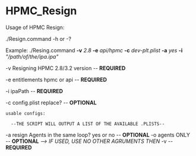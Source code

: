 # HPMC_Resign
 Usage of HPMC Resign:

./Resign.command -h or -?

Example:
./Resing.command **-v** *2.8* **-e** *api/hpmc* **-c** *dev-plt.plist* **-a** *yes* **-i** *"/path/of/the/ipa.ipa"*

-v Resigning HPMC 2.8/3.2 version -- **REQUIRED**

-e entitlements hpmc or api -- **REQUIRED**

-i ipaPath -- **REQUIRED**

-c config.plist replace? -- **OPTIONAL**

    usable configs:

      --THE SCRIPT WILL OUTPUT A LIST OF THE AVAILABLE .PLISTS--

-a resign Agents in the same loop? yes or no -- **OPTIONAL**
-o agents ONLY -- **OPTIONAL** *--> IF USED, USE NO OTHER AGRUMENTS THEN* -v -- **REQUIRED**
